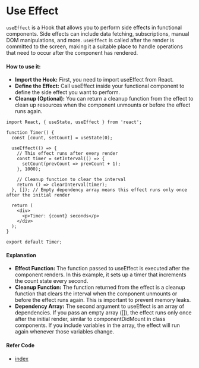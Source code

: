 # Use Effect
`useEffect` is a Hook that allows you to perform side effects in functional components. Side effects can include data fetching, subscriptions, manual DOM manipulations, and more. `useEffect` is called after the render is committed to the screen, making it a suitable place to handle operations that need to occur after the component has rendered.

#### How to use it:
- **Import the Hook:** First, you need to import useEffect from React.
- **Define the Effect:** Call useEffect inside your functional component to define the side effect you want to perform.
- **Cleanup (Optional):** You can return a cleanup function from the effect to clean up resources when the component unmounts or before the effect runs again.

```
import React, { useState, useEffect } from 'react';

function Timer() {
  const [count, setCount] = useState(0);

  useEffect(() => {
    // This effect runs after every render
    const timer = setInterval(() => {
      setCount(prevCount => prevCount + 1);
    }, 1000);

    // Cleanup function to clear the interval
    return () => clearInterval(timer);
  }, []); // Empty dependency array means this effect runs only once after the initial render

  return (
    <div>
      <p>Timer: {count} seconds</p>
    </div>
  );
}

export default Timer;
```
#### Explanation
- **Effect Function:** The function passed to useEffect is executed after the component renders. In this example, it sets up a timer that increments the count state every second.
- **Cleanup Function:** The function returned from the effect is a cleanup function that clears the interval when the component unmounts or before the effect runs again. This is important to prevent memory leaks.
- **Dependency Array:** The second argument to useEffect is an array of dependencies. If you pass an empty array ([]), the effect runs only once after the initial render, similar to componentDidMount in class components. If you include variables in the array, the effect will run again whenever those variables change.

#### Refer Code
- [index](./index.jsx)